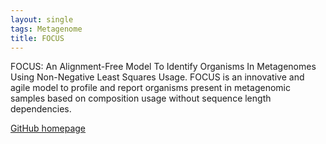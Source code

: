 ```yaml
---
layout: single
tags: Metagenome 
title: FOCUS
---
```


FOCUS: An Alignment-Free Model To Identify Organisms In Metagenomes Using Non-Negative Least 
Squares Usage.<!--more--> FOCUS is an innovative and agile model to profile and report organisms present in 
metagenomic samples based on composition usage without sequence length dependencies.

[GitHub homepage](https://github.com/metageni/FOCUS)